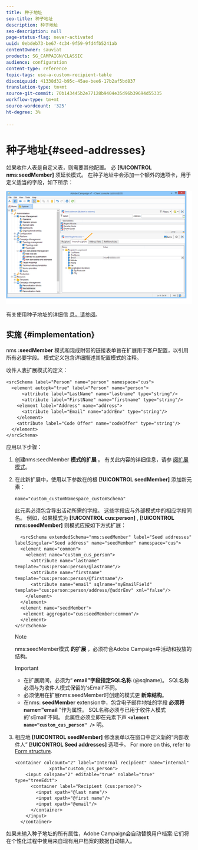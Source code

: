 ```yaml
---
title: 种子地址
seo-title: 种子地址
description: 种子地址
seo-description: null
page-status-flag: never-activated
uuid: 0ebdeb73-be67-4c34-9f59-9fd4fb5241ab
contentOwner: sauviat
products: SG_CAMPAIGN/CLASSIC
audience: configuration
content-type: reference
topic-tags: use-a-custom-recipient-table
discoiquuid: 41338d32-b95c-45ae-bee6-17b2af5bd837
translation-type: tm+mt
source-git-commit: 70b143445b2e77128b9404e35d96b39694d55335
workflow-type: tm+mt
source-wordcount: '325'
ht-degree: 3%

---
```



# 种子地址{#seed-addresses}

如果收件人表是自定义表，则需要其他配置。 必 **[!UICONTROL nms:seedMember]** 须延长模式。 在种子地址中会添加一个额外的选项卡，用于定义适当的字段，如下所示：

![](assets/s_ncs_user_seedlist_new_tab.png)

有关使用种子地址的详细信 [息，请参阅](../../delivery/using/about-seed-addresses.md)。

## 实施 {#implementation}

nms **:seedMember** 模式和现成附带的链接表单旨在扩展用于客户配置，以引用所有必要字段。 模式定义包含详细描述其配置模式的注释。

收件人表扩展模式的定义：

```
<srcSchema label="Person" name="person" namespace="cus">
  <element autopk="true" label="Person" name="person">
      <attribute label="LastName" name="lastname" type="string"/>
      <attribute label="FirstName" name="firstname" type="string"/>
    <element label="Address" name="address">
      <attribute label="Email" name="addrEnv" type="string"/>
    </element>
    <attribute label="Code Offer" name="codeOffer" type="string"/>
  </element>
</srcSchema>
```

应用以下步骤：

1. 创建nms:seedMember **模式的扩展** 。 有关此内容的详细信息，请参 [阅扩展模式](../../configuration/using/extending-a-schema.md)。
1. 在此新扩展中，使用以下参数在的根 **[!UICONTROL seedMember]** 添加新元素：

   ```
   name="custom_customNamespace_customSchema"
   ```

   此元素必须包含导出活动所需的字段。 这些字段应与外部模式中的相应字段同名。 例如，如果模式为 **[!UICONTROL cus:person]** , **[!UICONTROL nms:seedMember]** 则模式应按如下方式扩展：

   ```
     <srcSchema extendedSchema="nms:seedMember" label="Seed addresses" labelSingular="Seed address" name="seedMember" namespace="cus">
     <element name="common">
       <element name="custom_cus_person">
         <attribute name="lastname" template="cus:person:person/@lastname"/>
         <attribute name="firstname" template="cus:person:person/@firstname"/>
         <attribute name="email" sqlname="myEmailField" template="cus:person:person/address/@addrEnv" xml="false"/>
       </element>
     </element>
     <element name="seedMember">
      <element aggregate="cus:seedMember:common"/>
     </element>
   </srcSchema>
   ```

   >[!NOTE]
   >
   >nms:seedMember模式 **的扩展** ，必须符合Adobe Campaign中活动和投放的结构。

   >[!IMPORTANT]
   >
   >
   >    
   >    
   >    * 在扩展期间，必须为“ **email”字段指定SQL名称** (@sqlname)。 SQL名称必须与为收件人模式保留的&#39;sEmail&#39;不同。
   >    * 必须使用在扩展nms:seedMember时创建的模式更 **新库结构**。
   >    * 在nms: **seedMember** extension中，包含电子邮件地址的字段 **必须将name=&quot;email** &quot;作为属性。 SQL名称必须与已用于收件人模式的&#39;sEmail&#39;不同。 此属性必须立即在元素下声 **`<element name="custom_cus_person" />`** 明。


1. 相应地 **[!UICONTROL seedMember]** 修改表单以在窗口中定义新的“内部收件人” **[!UICONTROL Seed addresses]** 选项卡。 For more on this, refer to [Form structure](../../configuration/using/form-structure.md).

   ```
   <container colcount="2" label="Internal recipient" name="internal"
                xpath="custom_cus_person">
       <input colspan="2" editable="true" nolabel="true" type="treeEdit">
         <container label="Recipient (cus:person)">
           <input xpath="@last name"/>
           <input xpath="@first name"/>
           <input xpath="@email"/>
         </container>
       </input>
     </container>
   ```

如果未输入种子地址的所有属性，Adobe Campaign会自动替换用户档案:它们将在个性化过程中使用来自现有用户档案的数据自动输入。
